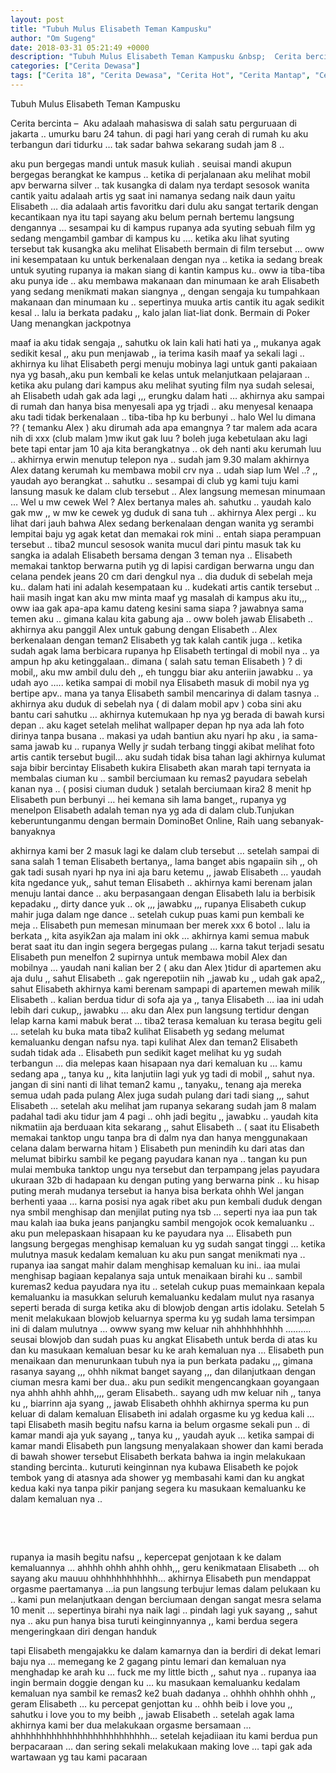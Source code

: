 ```yaml
---
layout: post
title: "Tubuh Mulus Elisabeth Teman Kampusku"
author: "Om Sugeng"
date: 2018-03-31 05:21:49 +0000
description: "Tubuh Mulus Elisabeth Teman Kampusku &nbsp;  Cerita bercinta &#8211;\u00a0\u00a0Aku adalaah mahasiswa di salah satu perguruaan di jakarta .. umurku baru 24 tahun. di pagi hari yang cerah di rumah ku aku terbang..."
categories: ["Cerita Dewasa"]
tags: ["Cerita 18", "Cerita Dewasa", "Cerita Hot", "Cerita Mantap", "Cerita Seks"]
---
```


Tubuh Mulus Elisabeth Teman Kampusku
&nbsp;

Cerita bercinta &#8211;  Aku adalaah mahasiswa di salah satu perguruaan di jakarta ..
umurku baru 24 tahun.
di pagi hari yang cerah di rumah ku aku terbangun dari tidurku …
tak sadar bahwa sekarang sudah jam 8 ..

aku pun bergegas mandi untuk masuk kuliah .
seuisai mandi akupun bergegas berangkat ke kampus ..
ketika di perjalanaan aku melihat mobil apv berwarna silver ..
tak kusangka di dalam nya terdapt sesosok wanita cantik yaitu adalaah artis yg saat ini namanya sedang naik daun yaitu Elisabeth …
dia adalaah artis favoritku dari dulu aku sangat tertarik dengan kecantikaan nya itu tapi sayang aku belum pernah bertemu langsung dengannya …
sesampai ku di kampus rupanya ada syuting sebuah film yg sedang mengambil gambar di kampus ku ….
ketika aku lihat syuting tersebut tak kusangka aku melihat Elisabeth bermain di film tersebut …
oww ini kesempataan ku untuk berkenalaan dengan nya ..
ketika ia sedang break untuk syuting rupanya ia makan siang di kantin kampus ku..
oww ia tiba-tiba aku punya ide ..
aku membawa makanaan dan minumaan ke arah Elisabeth yang sedang menikmati makan siangnya ,, dengan sengaja ku tumpahkaan makanaan dan minumaan ku ..
sepertinya muuka artis cantik itu agak sedikit kesal ..
lalu ia berkata padaku ,, kalo jalan liat-liat donk. Bermain di Poker Uang menangkan jackpotnya

maaf ia aku tidak sengaja ,, sahutku ok lain kali hati hati ya ,, mukanya agak sedikit kesal ,, aku pun menjawab ,, ia terima kasih maaf ya sekali lagi ..
akhirnya ku lihat Elisabeth pergi menuju mobinya lagi untuk ganti pakaiaan nya yg basah,,aku pun kembali ke kelas untuk melanjutkaan pelajaraan ..
ketika aku pulang dari kampus aku melihat syuting film nya sudah selesai, ah Elisabeth udah gak ada lagi ,,, erungku dalam hati …
akhirnya aku sampai di rumah dan hanya bisa menyesali apa yg trjadi ..
aku menyesal kenaapa aku tadi tidak berkenalaan ..
tiba-tiba hp ku berbunyi .. halo Wel lu dimana ?? ( temanku Alex )
aku dirumah ada apa emangnya ? tar malem ada acara nih di xxx (club malam )mw ikut gak luu ? boleh juga kebetulaan aku lagi bete tapi entar jam 10 aja kita berangkatnya .. ok deh nanti aku kerumah luu .. akhirnya erwin menutup telepon nya ..
sudah jam 9.30 malam akhirnya Alex datang kerumah ku membawa mobil crv nya ..
udah siap lum Wel ..? ,, yaudah ayo berangkat .. sahutku ..
sesampai di club yg kami tuju kami lansung masuk ke dalam club tersebut ..
Alex langsung memesan minumaan …
Wel u mw cewek Wel ? Alex bertanya males ah. sahutku ..
yaudah kalo gak mw ,, w mw ke cewek yg duduk di sana tuh ..
akhirnya Alex pergi .. ku lihat dari jauh bahwa Alex sedang berkenalaan dengan wanita yg serambi lempitai baju yg agak ketat dan memakai rok mini .. entah siapa perampuan tersebut ..
tiba2 muncul sesosok wanita mucul dari pintu masuk tak ku sangka ia adalah Elisabeth bersama dengan 3 teman nya ..
Elisabeth memakai tanktop berwarna putih yg di lapisi cardigan berwarna ungu dan celana pendek jeans 20 cm dari dengkul nya ..
dia duduk di sebelah meja ku..
dalam hati ini adalah kesempataan ku ..
kudekati artis cantik tersebut .. haii masih ingat kan aku mw minta maaf yg masalah di kampus aku itu,,, oww iaa gak apa-apa kamu dateng kesini sama siapa ? jawabnya
sama temen aku .. gimana kalau kita gabung aja .. oww boleh jawab Elisabeth ..
akhirnya aku panggil Alex untuk gabung dengan Elisabeth ..
Alex berkenalaan dengan teman2 Elisabeth yg tak kalah cantik juga ..
ketika sudah agak lama berbicara rupanya hp Elisabeth tertingal di mobil nya ..
ya ampun hp aku ketinggalaan.. dimana ( salah satu teman Elisabeth ) ?
di mobil,, aku mw ambil dulu deh ,, eh tunggu biar aku anteriin jawabku ..
ya udah ayo …..
ketika sampai di mobil nya Elisabeth masuk di mobil nya yg bertipe apv..
mana ya tanya Elisabeth sambil mencarinya di dalam tasnya ..
akhirnya aku duduk di sebelah nya ( di dalam mobil apv )
coba sini aku bantu cari sahutku …
akhirnya kutemukaan hp nya yg berada di bawah kursi depan ..
aku kaget setelah melihat wallpaper depan hp nya ada lah foto dirinya tanpa busana ..
makasi ya udah bantiun aku nyari hp aku , ia sama-sama jawab ku ..
rupanya Welly jr sudah terbang tinggi akibat melihat foto artis cantik tersebut bugil…
aku sudah tidak bisa tahan lagi akhirnya kulumat saja bibir bercintay Elisabeth kukira Elisabeth akan marah tapi ternyata ia membalas ciuman ku ..
sambil berciumaan ku remas2 payudara sebelah kanan nya .. ( posisi ciuman duduk )
setalah berciumaan kira2 8 menit hp Elisabeth pun berbunyi …
hei kemana sih lama banget,, rupanya yg menelpon Elisabeth adalah teman nya yg ada di dalam club.Tunjukan keberuntunganmu dengan bermain DominoBet Online, Raih uang sebanyak-banyaknya

akhirnya kami ber 2 masuk lagi ke dalam club tersebut …
setelah sampai di sana salah 1 teman Elisabeth bertanya,, lama banget abis ngapaiin sih ,, oh gak tadi susah nyari hp nya ini aja baru ketemu ,, jawab Elisabeth …
yaudah kita ngedance yuk,, sahut teman Elisabeth ..
akhirnya kami berenam jalan menuju lantai dance ..
aku berpasangaan dengan Elisabeth lalu ia berbisik kepadaku ,, dirty dance yuk ..
ok ,,, jawabku ,,, rupanya Elisabeth cukup mahir juga dalam nge dance ..
setelah cukup puas kami pun kembali ke meja ..
Elisabeth pun memesan minumaan ber merek xxx 6 botol ..
lalu ia berkata ,, kita asyik2an aja malam ini okk …
akhirnya kami semua mabuk berat saat itu dan ingin segera bergegas pulang …
karna takut terjadi sesatu Elisabeth pun menelfon 2 supirnya untuk membawa mobil Alex dan mobilnya …
yaudah nani kalian ber 2 ( aku dan Alex )tidur di apartemen aku aja dulu ,, sahut Elisabeth ..
gak ngerepotiin nih ,,jawab ku ,, udah gak apa2,, sahut Elisabeth
akhirnya kami berenam sampapi di apartemen mewah milik Elisabeth ..
kalian berdua tidur di sofa aja ya ,, tanya Elisabeth …
iaa ini udah lebih dari cukup,, jawabku …
aku dan Alex pun langsung tertidur dengan lelap karna kami mabuk berat …
tiba2 terasa kemaluan ku terasa begitu geli …
setelah ku buka mata tiba2 kulihat Elisabeth yg sedang melumat kemaluanku dengan nafsu nya.
tapi kulihat Alex dan teman2 Elisabeth sudah tidak ada ..
Elisabeth pun sedikit kaget melihat ku yg sudah terbangun …
dia melepas kaan hisapaan nya dari kemaluan ku …
kamu sedang apa ,, tanya ku ,, kita lanjutiin lagi yuk yg tadi di mobil ,, sahut nya.
jangan di sini nanti di lihat teman2 kamu ,, tanyaku,, tenang aja mereka semua udah pada pulang Alex juga sudah pulang dari tadi siang ,,, sahut Elisabeth …
setelah aku melihat jam rupanya sekarang sudah jam 8 malam padahal tadi aku tidur jam 4 pagi ..
ohh jadi begitu ,, jawabku .. yaudah kita nikmatiin aja berduaan kita sekarang ,, sahut Elisabeth .. ( saat itu Elisabeth memakai tanktop ungu tanpa bra di dalm nya dan hanya menggunakaan celana dalam berwarna hitam )
Elisabeth pun menindih ku dari atas dan melumat bibirku sambil ke pegang payudara kanan nya ..
tangan ku pun mulai membuka tanktop ungu nya tersebut dan terpampang jelas payudara ukuraan 32b di hadapaan ku dengan puting yang berwarna pink ..
ku hisap puting merah mudanya tersebut ia hanya bisa berkata ohhh Wel jangan berhenti yaaa …
karna posisi nya agak ribet aku pun kembali duduk dengan nya smbil menghisap dan menjilat puting nya tsb …
seperti nya iaa pun tak mau kalah iaa buka jeans panjangku sambil mengojok ocok kemaluanku ..
aku pun melepaskaan hisapaan ku ke payudara nya …
Elisabeth pun langsung bergegas menghisap kemaluan ku yg sudah sangat tinggi …
ketika mulutnya masuk kedalam kemaluan ku aku pun sangat menikmati nya ..
rupanya iaa sangat mahir dalam menghisap kemaluan ku ini..
iaa mulai menghisap bagiaan kepalanya saja untuk menaikaan birahi ku ..
sambil kuremas2 kedua payudara nya itu ..
setelah cukup puas memainkaan kepala kemaluanku ia masukkan seluruh kemaluanku kedalam mulut nya rasanya seperti berada di surga ketika aku di blowjob dengan artis idolaku.
Setelah 5 menit melakukaan blowjob keluarnya sperma ku yg sudah lama tersimpan ini di dalam mulutnya … owww syang mw keluar nih ahhhhhhhhhh ……….
seusai blowjob dan sudah puas ku angkat Elisabeth untuk berda di atas ku dan ku masukaan kemaluan besar ku ke arah kemaluan nya …
Elisabeth pun menaikaan dan menurunkaan tubuh nya ia pun berkata padaku ,,,
gimana rasanya sayang ,,, ohhh nikmat banget sayang ,,, dan dilanjutkaan dengan ciuman mesra kami ber dua..
aku pun sedikit mengencangkaan goyangaan nya ahhh ahhh ahhh,,,, geram Elisabeth..
sayang udh mw keluar nih ,, tanya ku ,, biarrinn aja syang ,, jawab Elisabeth
ohhhh akhirnya sperma ku pun keluar di dalam kemaluan Elisabeth ini adalah orgasme ku yg kedua kali … tapi Elisabeth masih begitu nafsu karna ia belum orgasme sekali pun ..
di kamar mandi aja yuk sayang ,, tanya ku ,, yaudah ayuk …
ketika sampai di kamar mandi Elisabeth pun langsung menyalakaan shower dan kami berada di bawah shower tersebut Elisabeth berkata bahwa ia ingin melakukaan standing bercinta..
kuturuti keinginnan nya kubawa Elisabeth ke pojok tembok yang di atasnya ada shower yg membasahi kami dan ku angkat kedua kaki nya tanpa pikir panjang segera ku masukaan kemaluanku ke dalam kemaluan nya ..

&nbsp;

&nbsp;

rupanya ia masih begitu nafsu ,, kepercepat genjotaan k ke dalam kemaluannya …
ahhhh ohhh ahhh ohhh,,, geru kenikmataan Elisabeth …
oh sayang aku mauuu ohhhhhhhhhhhh…
akhirnya Elisabeth pun mendappat orgasme paertamanya …ia pun langsung terbujur lemas dalam pelukaan ku .. kami pun melanjutkaan dengan berciumaan dengan sangat mesra selama 10 menit …
sepertinya birahi nya naik lagi .. pindah lagi yuk sayang ,, sahut nya ..
aku pun hanya bisa turuti keinginnyannya ,, kami berdua segera mengeringkaan diri dengan handuk

tapi Elisabeth mengajakku ke dalam kamarnya dan ia berdiri di dekat lemari baju nya …
memegang ke 2 gagang pintu lemari dan kemaluan nya menghadap ke arah ku …
fuck me my little bicth ,, sahut nya ..
rupanya iaa ingin bermain doggie dengan ku …
ku masukaan kemaluanku kedalam kemaluan nya sambil ke remas2 ke2 buah dadanya ..
ohhhh ohhhh ohhh ,, geram Elisabeth …
ku percepat genjottan ku .. ohhh beib i love you ,, sahutku
i love you to my beibh ,, jawab Elisabeth ..
setelah agak lama akhirnya kami ber dua melakukaan orgasme bersamaan …
ahhhhhhhhhhhhhhhhhhhhhhhhhh…
setelah kejadiiaan itu kami berdua pun berpacaraan …
dan sering sekali melakukaan making love …
tapi gak ada wartawaan yg tau kami pacaraan